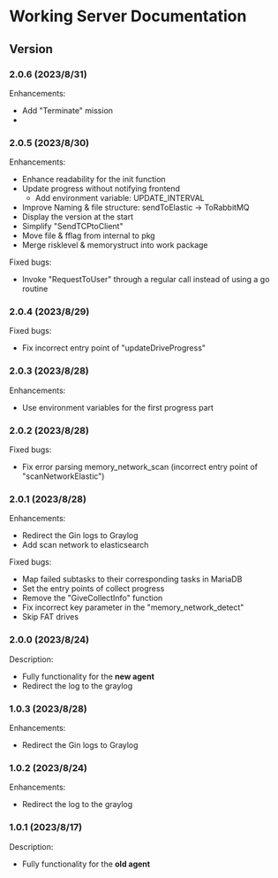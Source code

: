 # Working Server Documentation

## Version

### 2.0.6 (2023/8/31)
Enhancements:
- Add "Terminate" mission
- 

### 2.0.5 (2023/8/30)
Enhancements:
- Enhance readability for the init function
- Update progress without notifying frontend
  - Add environment variable: UPDATE_INTERVAL
- Improve Naming & file structure: sendToElastic -> ToRabbitMQ
- Display the version at the start
- Simplify "SendTCPtoClient"
- Move file & fflag from internal to pkg
- Merge risklevel & memorystruct into work package

Fixed bugs:
- Invoke "RequestToUser" through a regular call instead of using a go routine

### 2.0.4 (2023/8/29)
Fixed bugs:
- Fix incorrect entry point of "updateDriveProgress"

### 2.0.3 (2023/8/28)
Enhancements:
- Use environment variables for the first progress part

### 2.0.2 (2023/8/28)
Fixed bugs:
- Fix error parsing memory_network_scan (incorrect entry point of "scanNetworkElastic")

### 2.0.1 (2023/8/28)
Enhancements:
- Redirect the Gin logs to Graylog
- Add scan network to elasticsearch

Fixed bugs:
- Map failed subtasks to their corresponding tasks in MariaDB
- Set the entry points of collect progress
- Remove the "GiveCollectInfo" function
- Fix incorrect key parameter in the "memory_network_detect"
- Skip FAT drives

### 2.0.0 (2023/8/24)
Description:
- Fully functionality for the **new agent**
- Redirect the log to the graylog

### 1.0.3 (2023/8/28)
Enhancements:
- Redirect the Gin logs to Graylog

### 1.0.2 (2023/8/24)
Enhancements:
- Redirect the log to the graylog

### 1.0.1 (2023/8/17)
Description:
- Fully functionality for the **old agent**
